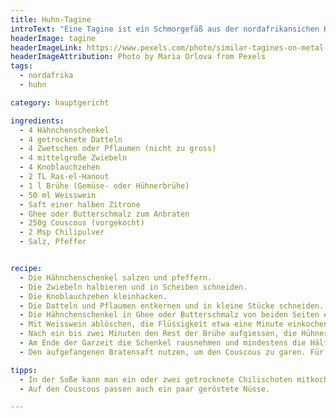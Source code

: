 ```yaml
---
title: Huhn-Tagine
introText: "Eine Tagine ist ein Schmorgefäß aus der nordafrikansichen Küche. Auch die darin gekochten Gerichte nennt man Tagine. In Ermangelung eines solchen Gefäßes kann man auch prima einen normalen Bräter nutzen."
headerImage: tagine
headerImageLink: https://www.pexels.com/photo/similar-tagines-on-metal-table-in-daylight-4917090/
headerImageAttribution: Photo by Maria Orlova from Pexels
tags:
  - nordafrika
  - huhn

category: hauptgericht

ingredients:
  - 4 Hähnchenschenkel
  - 4 getrocknete Datteln
  - 4 Zwetschen oder Pflaumen (nicht zu gross)
  - 4 mittelgroße Zwiebeln
  - 4 Knoblauchzehen
  - 2 TL Ras-el-Hanout
  - 1 l Brühe (Gemüse- oder Hühnerbrühe)
  - 50 ml Weisswein
  - Saft einer halben Zitrone
  - Ghee oder Butterschmalz zum Anbraten
  - 250g Couscous (vorgekocht)
  - 2 Msp Chilipulver
  - Salz, Pfeffer


recipe:
  - Die Hähnchenschenkel salzen und pfeffern.
  - Die Zwiebeln halbieren und in Scheiben schneiden.
  - Die Knoblauchzehen kleinhacken.
  - Die Datteln und Pflaumen entkernen und in kleine Stücke schneiden.
  - Die Hähnchenschenkel in Ghee oder Butterschmalz von beiden Seiten etwa 5 Minuten in einem Bräter anbraten. Die Hähnchenschenkel rausnehmen und die Zwiebeln in dem verbliebenen Fett 5 bis 10 Minuten anbraten. Gegen Ende den Knoblauch eine Minute hinzugeben.
  - Mit Weisswein ablöschen, die Flüssigkeit etwa eine Minute einkochen lassen. Datteln und Pflaumen hinzugeben, ebenso das Ras-el-Hanout und alles mit ein wenig Brühe aufgiessen und wieder einkochen lassen.
  - Nach ein bis zwei Minuten den Rest der Brühe aufgiessen, die Hühnerschenkel auf die Masse legen und den Deckel schliessen. Bei mittlerer Hitze 30 Minuten kochen.
  - Am Ende der Garzeit die Schenkel rausnehmen und mindestens die Hälfte der Soße durch ein Sieb in ein Gefäss schütten. Die Zwiebeln aus dem Sieb wieder in Soße geben, Saft der Zitrone und Chilipulver zugeben.
  - Den aufgefangenen Bratensaft nutzen, um den Couscous zu garen. Für 250g Couscous benötigt man etwa 300ml heisse Flüssigkeit oder 250ml heisses Wasser.

tipps:
  - In der Soße kann man ein oder zwei getrocknete Chilischoten mitkochen.
  - Auf den Couscous passen auch ein paar geröstete Nüsse.

---
```

